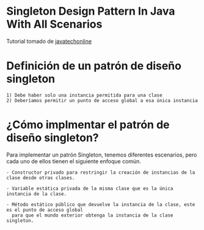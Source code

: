 # Singleton Design Pattern In Java With All Scenarios
Tutorial tomado de [javatechonline](https://javatechonline.com/singleton-design-pattern-in-java-with-all-scenarios/?fbclid=IwAR3lrUm4gzFV7EVwVBBMvPYF5baaXnjcRc5iYBSp8EscJsIULxjsAkcCYig)

# Definición de un patrón de diseño singleton

```
1) Debe haber solo una instancia permitida para una clase
2) Deberíamos permitir un punto de acceso global a esa única instancia
```

# ¿Cómo implmentar el patrón de diseño singleton?
Para implementar un patrón Singleton, tenemos diferentes escenarios, 
pero cada uno de ellos tienen el siguiente enfoque común.

```
- Constructor privado para restringir la creación de instancias de la clase desde otras clases.

- Variable estática privada de la misma clase que es la única instancia de la clase.

- Método estático público que devuelve la instancia de la clase, este es el punto de acceso global 
  para que el mundo exterior obtenga la instancia de la clase singleton.

```